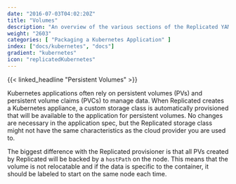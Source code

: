 ```yaml
---
date: "2016-07-03T04:02:20Z"
title: "Volumes"
description: "An overview of the various sections of the Replicated YAML."
weight: "2603"
categories: [ "Packaging a Kubernetes Application" ]
index: ["docs/kubernetes", "docs"]
gradient: "kubernetes"
icon: "replicatedKubernetes"
---
```


{{< linked_headline "Persistent Volumes" >}}

Kubernetes applications often rely on persistent volumes (PVs) and persistent volume claims (PVCs) to manage data. When Replicated creates a Kubernetes appliance, a custom storage class is automatically provisioned that will be available to the application for persistent volumes. No changes are necessary in the application spec, but the Replicated storage class might not have the same characteristics as the cloud provider you are used to.

The biggest difference with the Replicated provisioner is that all PVs created by Replicated will be backed by a `hostPath` on the node. This means that the volume is not relocatable and if the data is specific to the container, it should be labeled to start on the same node each time.
